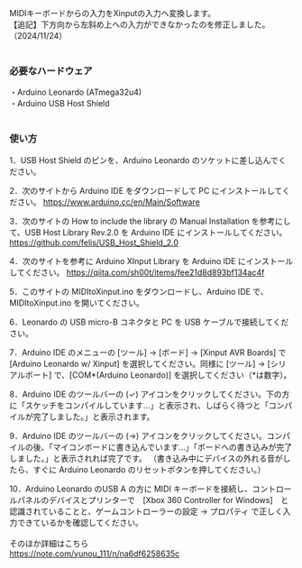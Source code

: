 MIDIキーボードからの入力をXinputの入力へ変換します。<br>
【追記】下方向から左斜め上への入力ができなかったのを修正しました。（2024/11/24）<br>
<br>
### 必要なハードウェア  

・Arduino Leonardo (ATmega32u4)  
・Arduino USB Host Shield<br>
<br>
### 使い方  

1．USB Host Shield のピンを、Arduino Leonardo のソケットに差し込んでください。  

2．次のサイトから Arduino IDE をダウンロードして PC にインストールしてください。 https://www.arduino.cc/en/Main/Software  

3．次のサイトの How to include the library の Manual Installation を参考にして、USB Host Library Rev.2.0 を Arduino IDE にインストールしてください。 https://github.com/felis/USB_Host_Shield_2.0  

4．次のサイトを参考に Arduino XInput Library を Arduino IDE にインストールしてください。 https://qiita.com/sh00t/items/fee21d8d893bf134ac4f  

5．このサイトの MIDItoXinput.ino をダウンロードし、Arduino IDE で、MIDItoXinput.ino を開いてください。  

6．Leonardo の USB micro-B コネクタと PC を USB ケーブルで接続してください。  

7．Arduino IDE のメニューの [ツール] -> [ボード] -> [Xinput AVR Boards] で [Arduino Leonardo w/ Xinput] を選択してください。同様に [ツール] -> [シリアルポート] で、[COM*(Arduino Leonardo)] を選択してください（*は数字）。  

8．Arduino IDE のツールバーの (✓) アイコンをクリックしてください。下の方に「スケッチをコンパイルしています…」と表示され、しばらく待つと「コンパイルが完了しました。」と表示されます。  

9．Arduino IDE のツールバーの (->) アイコンをクリックしてください。コンパイルの後、「マイコンボードに書き込んでいます…」「ボードへの書き込みが完了しました。」と表示されれば完了です。
（書き込み中にデバイスの外れる音がしたら、すぐに Arduino Leonardo のリセットボタンを押してください。）   

10．Arduino Leonardo のUSB A の方に MIDI キーボードを接続し、コントロールパネルのデバイスとプリンターで　[Xbox 360 Controller for Windows]　と認識されていることと、ゲームコントローラーの設定 -> プロパティ で正しく入力できているかを確認してください。  
<br>
そのほか詳細はこちら<br>
https://note.com/yunou_111/n/na6df6258635c
